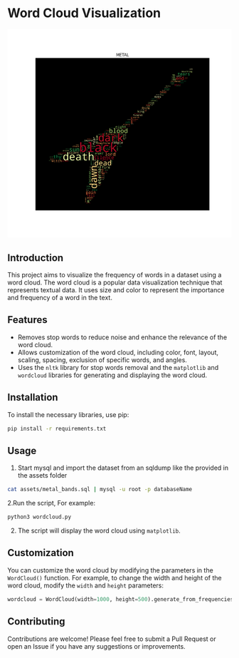 # Word Cloud Visualization
![metal bands](https://github.com/viictoo/wordcloud/blob/main/assets/Figure_1final.png)
## Introduction

This project aims to visualize the frequency of words in a dataset using a word cloud. The word cloud is a popular data visualization technique that represents textual data. It uses size and color to represent the importance and frequency of a word in the text.

## Features

- Removes stop words to reduce noise and enhance the relevance of the word cloud.
- Allows customization of the word cloud, including color, font, layout, scaling, spacing, exclusion of specific words, and angles.
- Uses the `nltk` library for stop words removal and the `matplotlib` and `wordcloud` libraries for generating and displaying the word cloud.

## Installation

To install the necessary libraries, use pip:

```bash
pip install -r requirements.txt
```

## Usage
1. Start mysql and import the dataset from an sqldump like the 
provided in the assets folder
```bash
cat assets/metal_bands.sql | mysql -u root -p databaseName
```
2.Run the script, For example:

```bash
python3 wordcloud.py
```

2. The script will display the word cloud using `matplotlib`.

## Customization

You can customize the word cloud by modifying the parameters in the `WordCloud()` function. For example, to change the width and height of the word cloud, modify the `width` and `height` parameters:

```python
wordcloud = WordCloud(width=1000, height=500).generate_from_frequencies(word_freq)
```

## Contributing

Contributions are welcome! Please feel free to submit a Pull Request or open an Issue if you have any suggestions or improvements.
